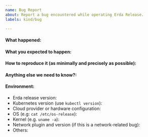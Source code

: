 ```yaml
---
name: Bug Report
about: Report a bug encountered while operating Erda Release.
labels: kind/bug

---
```


<!-- Please use this template while reporting a bug and provide as much info as possible. Not doing so may result in your bug not being addressed in a timely manner. Thanks!
-->


#### What happened:

#### What you expected to happen:

#### How to reproduce it (as minimally and precisely as possible):

#### Anything else we need to know?:

#### Environment:
- Erda release version:
- Kubernetes version (use `kubectl version`):
- Cloud provider or hardware configuration:
- OS (e.g: `cat /etc/os-release`):
- Kernel (e.g. `uname -a`):
- Network plugin and version (if this is a network-related bug):
- Others:
